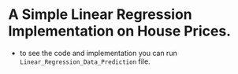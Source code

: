 # A Simple Linear Regression Implementation on House Prices.
- to see the code and implementation you can run `Linear_Regression_Data_Prediction` file.
